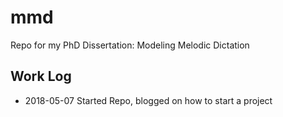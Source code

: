 # mmd

Repo for my PhD Dissertation: Modeling Melodic Dictation

## Work Log 

* 2018-05-07 Started Repo, blogged on how to start a project
